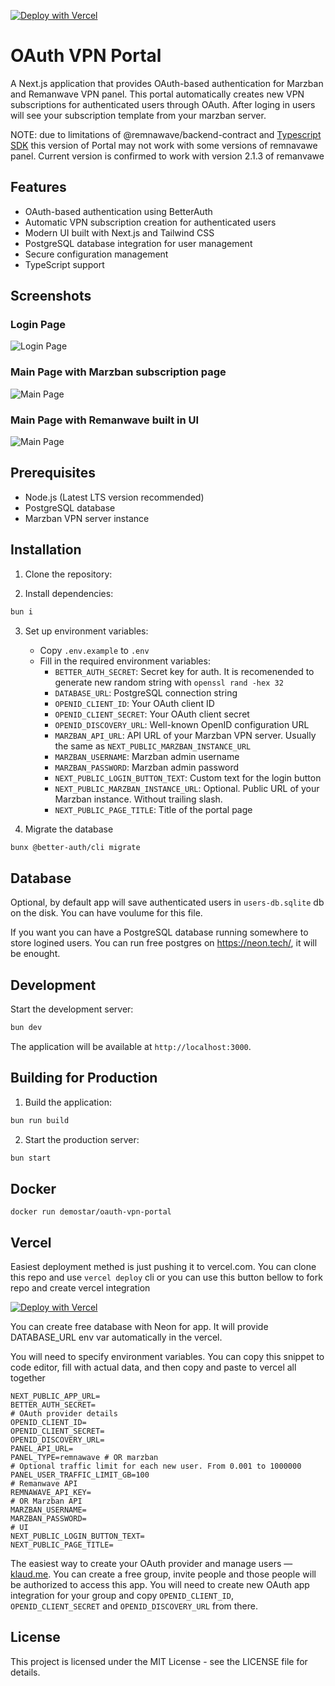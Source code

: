 [![Deploy with Vercel](https://vercel.com/button)](https://vercel.com/new/clone?repository-url=https%3A%2F%2Fgithub.com%2Fkirill-dev-pro%2Foauth-vpn-portal)

# OAuth VPN Portal

A Next.js application that provides OAuth-based authentication for Marzban and Remanwave VPN panel. This portal automatically creates new VPN subscriptions for authenticated users through OAuth. After loging in users will see your subscription template from your marzban server.

NOTE: due to limitations of @remnawave/backend-contract and [Typescript SDK](https://remna.st/docs/sdk/typescript-sdk) this version of Portal may not work with some versions of remnavawe panel. Current version is confirmed to work with version 2.1.3 of remanvawe 

## Features

- OAuth-based authentication using BetterAuth
- Automatic VPN subscription creation for authenticated users
- Modern UI built with Next.js and Tailwind CSS
- PostgreSQL database integration for user management
- Secure configuration management
- TypeScript support

## Screenshots

### Login Page
![Login Page](public/screenshots/login_page.png)

### Main Page with Marzban subscription page
![Main Page](public/screenshots/main_page.png)

### Main Page with Remanwave built in UI
![Main Page](public/screenshots/main_page_remnawave.png)

## Prerequisites

- Node.js (Latest LTS version recommended)
- PostgreSQL database 
- Marzban VPN server instance

## Installation

1. Clone the repository:

2. Install dependencies:
```bash
bun i
```

3. Set up environment variables:
   - Copy `.env.example` to `.env`
   - Fill in the required environment variables:
     - `BETTER_AUTH_SECRET`: Secret key for auth. It is recomenended to generate new random string with `openssl rand -hex 32`
     - `DATABASE_URL`: PostgreSQL connection string
     - `OPENID_CLIENT_ID`: Your OAuth client ID
     - `OPENID_CLIENT_SECRET`: Your OAuth client secret
     - `OPENID_DISCOVERY_URL`: Well-known OpenID configuration URL
     - `MARZBAN_API_URL`: API URL of your Marzban VPN server. Usually the same as `NEXT_PUBLIC_MARZBAN_INSTANCE_URL`
     - `MARZBAN_USERNAME`: Marzban admin username
     - `MARZBAN_PASSWORD`: Marzban admin password
     - `NEXT_PUBLIC_LOGIN_BUTTON_TEXT`: Custom text for the login button
     - `NEXT_PUBLIC_MARZBAN_INSTANCE_URL`: Optional. Public URL of your Marzban instance. Without trailing slash.
     - `NEXT_PUBLIC_PAGE_TITLE`: Title of the portal page

4. Migrate the database
```bash
bunx @better-auth/cli migrate
```

## Database

Optional, by default app will save authenticated users in `users-db.sqlite` db on the disk. You can have voulume for this file.

If you want you can have a PostgreSQL database running somewhere to store logined users. You can run free postgres on https://neon.tech/, it will be enought.

## Development

Start the development server:

```bash
bun dev
```

The application will be available at `http://localhost:3000`.

## Building for Production

1. Build the application:
```bash
bun run build
```

2. Start the production server:
```bash
bun start
```

## Docker

```
docker run demostar/oauth-vpn-portal
```

## Vercel

Easiest deployment methed is just pushing it to vercel.com. You can clone this repo and use `vercel deploy` cli or you can use this button bellow to fork repo and create vercel integration

[![Deploy with Vercel](https://vercel.com/button)](https://vercel.com/new/clone?repository-url=https%3A%2F%2Fgithub.com%2Fkirill-dev-pro%2Foauth-vpn-portal)

You can create free database with Neon for app. It will provide DATABASE_URL env var automatically in the vercel.

You will need to specify environment variables. You can copy this snippet to code editor, fill with actual data, and then copy and paste to vercel all together

```
NEXT_PUBLIC_APP_URL=
BETTER_AUTH_SECRET=
# OAuth provider details
OPENID_CLIENT_ID=
OPENID_CLIENT_SECRET=
OPENID_DISCOVERY_URL=
PANEL_API_URL=
PANEL_TYPE=remnawave # OR marzban
# Optional traffic limit for each new user. From 0.001 to 1000000
PANEL_USER_TRAFFIC_LIMIT_GB=100
# Remanwave API
REMNAWAVE_API_KEY=
# OR Marzban API
MARZBAN_USERNAME=
MARZBAN_PASSWORD=
# UI
NEXT_PUBLIC_LOGIN_BUTTON_TEXT=
NEXT_PUBLIC_PAGE_TITLE=
```

The easiest way to create your OAuth provider and manage users — [klaud.me](https://klaud.me). You can create a free group, invite people and those people will be authorized to access this app. You will need to create new OAuth app integration for your group and copy `OPENID_CLIENT_ID`, `OPENID_CLIENT_SECRET` and `OPENID_DISCOVERY_URL` from there.

## License

This project is licensed under the MIT License - see the LICENSE file for details.